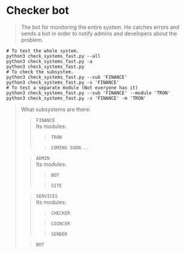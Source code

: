 Checker bot
====

> The bot for monitoring the entire system. He catches errors and sends a bot in order to
> notify admins and developers about the problem.

```shell
# To test the whole system.
python3 check_systems_fast.py --all
python3 check_systems_fast.py -a
python3 check_systems_fast.py 
# To check the subsystem.
python3 check_systems_fast.py --sub 'FINANCE'
python3 check_systems_fast.py -s 'FINANCE'
# To test a separate module (Not everyone has it)
python3 check_systems_fast.py --sub 'FINANCE' --module 'TRON'
python3 check_systems_fast.py -s 'FINANCE' -m 'TRON'
```

> What subsystems are there:
>> `FINANCE` \
>> Its modules:
>>> `TRON`
>>
>>> `COMING SOON...`
> 
>> `ADMIN` \
>> Its modules:
>>> `BOT`
>>
>>> `SITE`
> 
>> `SERVICES` \
>> Its modules:
>>> `CHECKER`
>>
>>> `COINCER`
>>
>>> `SENDER`
>
>> `BOT`
